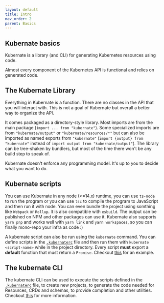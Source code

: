 ```yaml
---
layout: default
title: Intro
nav_order: 2
parent: Basics
---
```


## Kubernate basics

Kubernate is a library (and CLI) for generating Kubernetes resources using code.

Almost every component of the Kubernetes API is functional and relies on generated code.

## The Kubernate Library

Everything in Kubernate is a function. There are no classes in the API that you will interact with. This is not a goal of Kubernate but overall a better way to organize the API.

It comes packaged as a directory-style library. Most imports are from the main package (`import ... from "kubernate"`). Some specialized imports are from `"kubernate/output"` or `"kubernate/resources/*"` but can also be imported as named exports from `"kubernate"` (`import {output} from "kubernate"` instead of `import output from "kubernate/output"`). The library can be tree-shaken by bundlers, but most of the time there won't be any build step to speak of.

Kubernate doesn't enforce any programming model. It's up to you to decide what you want to do.

## Kubernate scripts

You can use Kubernate in any node (>=14.x) runtime, you can use `ts-node` to run the program or you can use `tsc` to compile the program to JavaScript and then run it with node. You can even bundle the project using somthing like `Webpack` or `Rollup`. It is also compatible with `esbuild`. The output can be published on NPM and other packages can use it. Kubernate also supports `yarn pnp` and works well with `yarn link` and `yarn workspaces`, so you can finally mono-repo your infra as code :)

A kubernate script can also be run using the `kubernate` command. You can define scripts in the [`.kubernaterc`](/basics/kubernaterc) file and then run them with `kubernate <script-name>` while in the project directory. Every script **must** export a **default** function that must return a `Promise`. Checkout [this](/getting-started.html#explore-the-created-project) for an example.

## The kubernate CLI

The kubernate CLI can be used to execute the scripts defined in the [`.kubernaterc`](/basics/kubernaterc) file, to create new projects, to generate the code needed for Resources, CRDs and schemas, to provide completion and other utilities. Checkout [this](/commands) for more information.
